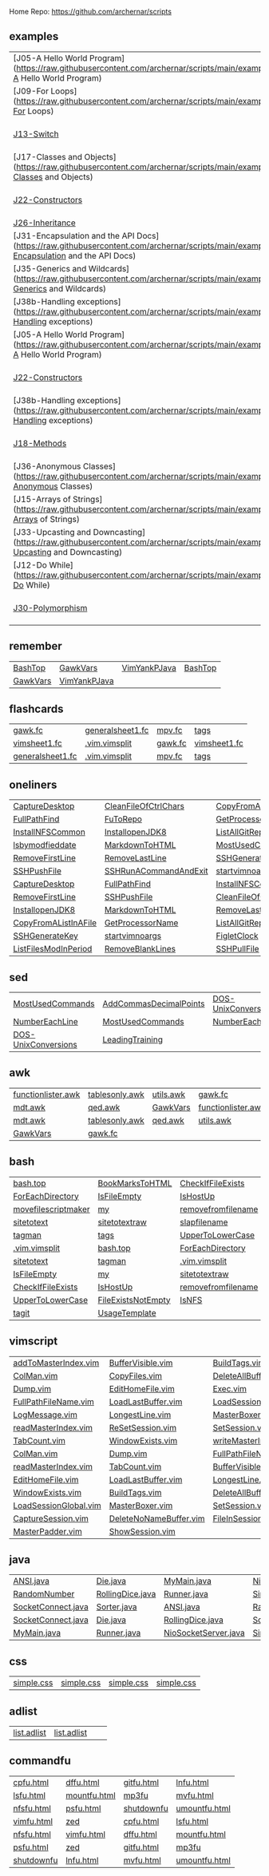 
Home Repo:   https://github.com/archernar/scripts


## examples

|                                |                                |                                |                                |
| :---------------------------- | :---------------------------- | :---------------------------- | :---------------------------- |
| [J05-A Hello World Program](https://raw.githubusercontent.com/archernar/scripts/main/examples/J05-A Hello World Program) | [J06-Using Variables](https://raw.githubusercontent.com/archernar/scripts/main/examples/J06-Using Variables) | [J07-Strings-Working With Text](https://raw.githubusercontent.com/archernar/scripts/main/examples/J07-Strings-Working With Text) | [J08-While Loops](https://raw.githubusercontent.com/archernar/scripts/main/examples/J08-While Loops) | 
| [J09-For Loops](https://raw.githubusercontent.com/archernar/scripts/main/examples/J09-For Loops) | [J10-if](https://raw.githubusercontent.com/archernar/scripts/main/examples/J10-if) | [J11-Getting User Input](https://raw.githubusercontent.com/archernar/scripts/main/examples/J11-Getting User Input) | [J12-Do While](https://raw.githubusercontent.com/archernar/scripts/main/examples/J12-Do While) | 
| [J13-Switch](https://raw.githubusercontent.com/archernar/scripts/main/examples/J13-Switch) | [J14-Arrays](https://raw.githubusercontent.com/archernar/scripts/main/examples/J14-Arrays) | [J15-Arrays of Strings](https://raw.githubusercontent.com/archernar/scripts/main/examples/J15-Arrays of Strings) | [J16-Multi-Dimensional Arrays](https://raw.githubusercontent.com/archernar/scripts/main/examples/J16-Multi-Dimensional Arrays) | 
| [J17-Classes and Objects](https://raw.githubusercontent.com/archernar/scripts/main/examples/J17-Classes and Objects) | [J18-Methods](https://raw.githubusercontent.com/archernar/scripts/main/examples/J18-Methods) | [J19-Getters and Return Values](https://raw.githubusercontent.com/archernar/scripts/main/examples/J19-Getters and Return Values) | [J20-Method Parameters](https://raw.githubusercontent.com/archernar/scripts/main/examples/J20-Method Parameters) | 
| [J22-Constructors](https://raw.githubusercontent.com/archernar/scripts/main/examples/J22-Constructors) | [J23-Static (and Final)](https://raw.githubusercontent.com/archernar/scripts/main/examples/J23-Static (and Final)) | [J24-StringBuilder and String Formatting](https://raw.githubusercontent.com/archernar/scripts/main/examples/J24-StringBuilder and String Formatting) | [J25-The toString Method](https://raw.githubusercontent.com/archernar/scripts/main/examples/J25-The toString Method) | 
| [J26-Inheritance](https://raw.githubusercontent.com/archernar/scripts/main/examples/J26-Inheritance) | [J28-Interfaces](https://raw.githubusercontent.com/archernar/scripts/main/examples/J28-Interfaces) | [J29-Public,Private,Protected](https://raw.githubusercontent.com/archernar/scripts/main/examples/J29-Public,Private,Protected) | [J30-Polymorphism](https://raw.githubusercontent.com/archernar/scripts/main/examples/J30-Polymorphism) | 
| [J31-Encapsulation and the API Docs](https://raw.githubusercontent.com/archernar/scripts/main/examples/J31-Encapsulation and the API Docs) | [J32-Casting Numerical Values](https://raw.githubusercontent.com/archernar/scripts/main/examples/J32-Casting Numerical Values) | [J33-Upcasting and Downcasting](https://raw.githubusercontent.com/archernar/scripts/main/examples/J33-Upcasting and Downcasting) | [J34-Using Generics](https://raw.githubusercontent.com/archernar/scripts/main/examples/J34-Using Generics) | 
| [J35-Generics and Wildcards](https://raw.githubusercontent.com/archernar/scripts/main/examples/J35-Generics and Wildcards) | [J36-Anonymous Classes](https://raw.githubusercontent.com/archernar/scripts/main/examples/J36-Anonymous Classes) | [J37-Reading Files using Scanner](https://raw.githubusercontent.com/archernar/scripts/main/examples/J37-Reading Files using Scanner) | [J38a-Handling exceptions](https://raw.githubusercontent.com/archernar/scripts/main/examples/J38a-Handling exceptions) | 
| [J38b-Handling exceptions](https://raw.githubusercontent.com/archernar/scripts/main/examples/J38b-Handling exceptions) | [J38c-Handling exceptions](https://raw.githubusercontent.com/archernar/scripts/main/examples/J38c-Handling exceptions) | [J39-Multiple Exceptions](https://raw.githubusercontent.com/archernar/scripts/main/examples/J39-Multiple Exceptions) | [J40-Runtime vs. checked Exceptions](https://raw.githubusercontent.com/archernar/scripts/main/examples/J40-Runtime vs. checked Exceptions) | 
| [J05-A Hello World Program](https://raw.githubusercontent.com/archernar/scripts/main/examples/J05-A Hello World Program) | [J09-For Loops](https://raw.githubusercontent.com/archernar/scripts/main/examples/J09-For Loops) | [J13-Switch](https://raw.githubusercontent.com/archernar/scripts/main/examples/J13-Switch) | [J17-Classes and Objects](https://raw.githubusercontent.com/archernar/scripts/main/examples/J17-Classes and Objects) | 
| [J22-Constructors](https://raw.githubusercontent.com/archernar/scripts/main/examples/J22-Constructors) | [J26-Inheritance](https://raw.githubusercontent.com/archernar/scripts/main/examples/J26-Inheritance) | [J31-Encapsulation and the API Docs](https://raw.githubusercontent.com/archernar/scripts/main/examples/J31-Encapsulation and the API Docs) | [J35-Generics and Wildcards](https://raw.githubusercontent.com/archernar/scripts/main/examples/J35-Generics and Wildcards) | 
| [J38b-Handling exceptions](https://raw.githubusercontent.com/archernar/scripts/main/examples/J38b-Handling exceptions) | [J06-Using Variables](https://raw.githubusercontent.com/archernar/scripts/main/examples/J06-Using Variables) | [J10-if](https://raw.githubusercontent.com/archernar/scripts/main/examples/J10-if) | [J14-Arrays](https://raw.githubusercontent.com/archernar/scripts/main/examples/J14-Arrays) | 
| [J18-Methods](https://raw.githubusercontent.com/archernar/scripts/main/examples/J18-Methods) | [J23-Static (and Final)](https://raw.githubusercontent.com/archernar/scripts/main/examples/J23-Static (and Final)) | [J28-Interfaces](https://raw.githubusercontent.com/archernar/scripts/main/examples/J28-Interfaces) | [J32-Casting Numerical Values](https://raw.githubusercontent.com/archernar/scripts/main/examples/J32-Casting Numerical Values) | 
| [J36-Anonymous Classes](https://raw.githubusercontent.com/archernar/scripts/main/examples/J36-Anonymous Classes) | [J38c-Handling exceptions](https://raw.githubusercontent.com/archernar/scripts/main/examples/J38c-Handling exceptions) | [J07-Strings-Working With Text](https://raw.githubusercontent.com/archernar/scripts/main/examples/J07-Strings-Working With Text) | [J11-Getting User Input](https://raw.githubusercontent.com/archernar/scripts/main/examples/J11-Getting User Input) | 
| [J15-Arrays of Strings](https://raw.githubusercontent.com/archernar/scripts/main/examples/J15-Arrays of Strings) | [J19-Getters and Return Values](https://raw.githubusercontent.com/archernar/scripts/main/examples/J19-Getters and Return Values) | [J24-StringBuilder and String Formatting](https://raw.githubusercontent.com/archernar/scripts/main/examples/J24-StringBuilder and String Formatting) | [J29-Public,Private,Protected](https://raw.githubusercontent.com/archernar/scripts/main/examples/J29-Public,Private,Protected) | 
| [J33-Upcasting and Downcasting](https://raw.githubusercontent.com/archernar/scripts/main/examples/J33-Upcasting and Downcasting) | [J37-Reading Files using Scanner](https://raw.githubusercontent.com/archernar/scripts/main/examples/J37-Reading Files using Scanner) | [J39-Multiple Exceptions](https://raw.githubusercontent.com/archernar/scripts/main/examples/J39-Multiple Exceptions) | [J08-While Loops](https://raw.githubusercontent.com/archernar/scripts/main/examples/J08-While Loops) | 
| [J12-Do While](https://raw.githubusercontent.com/archernar/scripts/main/examples/J12-Do While) | [J16-Multi-Dimensional Arrays](https://raw.githubusercontent.com/archernar/scripts/main/examples/J16-Multi-Dimensional Arrays) | [J20-Method Parameters](https://raw.githubusercontent.com/archernar/scripts/main/examples/J20-Method Parameters) | [J25-The toString Method](https://raw.githubusercontent.com/archernar/scripts/main/examples/J25-The toString Method) | 
| [J30-Polymorphism](https://raw.githubusercontent.com/archernar/scripts/main/examples/J30-Polymorphism) | [J34-Using Generics](https://raw.githubusercontent.com/archernar/scripts/main/examples/J34-Using Generics) | [J38a-Handling exceptions](https://raw.githubusercontent.com/archernar/scripts/main/examples/J38a-Handling exceptions) | [J40-Runtime vs. checked Exceptions](https://raw.githubusercontent.com/archernar/scripts/main/examples/J40-Runtime vs. checked Exceptions) | 



## remember

|                                |                                |                                |                                |
| :---------------------------- | :---------------------------- | :---------------------------- | :---------------------------- |
| [BashTop](https://raw.githubusercontent.com/archernar/scripts/main/remember/BashTop) | [GawkVars](https://raw.githubusercontent.com/archernar/scripts/main/remember/GawkVars) | [VimYankPJava](https://raw.githubusercontent.com/archernar/scripts/main/remember/VimYankPJava) | [BashTop](https://raw.githubusercontent.com/archernar/scripts/main/remember/BashTop) | 
| [GawkVars](https://raw.githubusercontent.com/archernar/scripts/main/remember/GawkVars) | [VimYankPJava](https://raw.githubusercontent.com/archernar/scripts/main/remember/VimYankPJava) | 


## flashcards

|                                |                                |                                |                                |
| :---------------------------- | :---------------------------- | :---------------------------- | :---------------------------- |
| [gawk.fc](https://raw.githubusercontent.com/archernar/scripts/main/flashcards/gawk.fc) | [generalsheet1.fc](https://raw.githubusercontent.com/archernar/scripts/main/flashcards/generalsheet1.fc) | [mpv.fc](https://raw.githubusercontent.com/archernar/scripts/main/flashcards/mpv.fc) | [tags](https://raw.githubusercontent.com/archernar/scripts/main/flashcards/tags) | 
| [vimsheet1.fc](https://raw.githubusercontent.com/archernar/scripts/main/flashcards/vimsheet1.fc) | [.vim.vimsplit](https://raw.githubusercontent.com/archernar/scripts/main/flashcards/.vim.vimsplit) | [gawk.fc](https://raw.githubusercontent.com/archernar/scripts/main/flashcards/gawk.fc) | [vimsheet1.fc](https://raw.githubusercontent.com/archernar/scripts/main/flashcards/vimsheet1.fc) | 
| [generalsheet1.fc](https://raw.githubusercontent.com/archernar/scripts/main/flashcards/generalsheet1.fc) | [.vim.vimsplit](https://raw.githubusercontent.com/archernar/scripts/main/flashcards/.vim.vimsplit) | [mpv.fc](https://raw.githubusercontent.com/archernar/scripts/main/flashcards/mpv.fc) | [tags](https://raw.githubusercontent.com/archernar/scripts/main/flashcards/tags) | 



## oneliners

|                                |                                |                                |                                |
| :---------------------------- | :---------------------------- | :---------------------------- | :---------------------------- |
| [CaptureDesktop](https://raw.githubusercontent.com/archernar/scripts/main/oneliners/CaptureDesktop) | [CleanFileOfCtrlChars](https://raw.githubusercontent.com/archernar/scripts/main/oneliners/CleanFileOfCtrlChars) | [CopyFromAListInAFile](https://raw.githubusercontent.com/archernar/scripts/main/oneliners/CopyFromAListInAFile) | [FigletClock](https://raw.githubusercontent.com/archernar/scripts/main/oneliners/FigletClock) | 
| [FullPathFind](https://raw.githubusercontent.com/archernar/scripts/main/oneliners/FullPathFind) | [FuToRepo](https://raw.githubusercontent.com/archernar/scripts/main/oneliners/FuToRepo) | [GetProcessorName](https://raw.githubusercontent.com/archernar/scripts/main/oneliners/GetProcessorName) | [GetWheather](https://raw.githubusercontent.com/archernar/scripts/main/oneliners/GetWheather) | 
| [InstallNFSCommon](https://raw.githubusercontent.com/archernar/scripts/main/oneliners/InstallNFSCommon) | [InstallopenJDK8](https://raw.githubusercontent.com/archernar/scripts/main/oneliners/InstallopenJDK8) | [ListAllGitRepos](https://raw.githubusercontent.com/archernar/scripts/main/oneliners/ListAllGitRepos) | [ListFilesModInPeriod](https://raw.githubusercontent.com/archernar/scripts/main/oneliners/ListFilesModInPeriod) | 
| [lsbymodfieddate](https://raw.githubusercontent.com/archernar/scripts/main/oneliners/lsbymodfieddate) | [MarkdownToHTML](https://raw.githubusercontent.com/archernar/scripts/main/oneliners/MarkdownToHTML) | [MostUsedCommands](https://raw.githubusercontent.com/archernar/scripts/main/oneliners/MostUsedCommands) | [RemoveBlankLines](https://raw.githubusercontent.com/archernar/scripts/main/oneliners/RemoveBlankLines) | 
| [RemoveFirstLine](https://raw.githubusercontent.com/archernar/scripts/main/oneliners/RemoveFirstLine) | [RemoveLastLine](https://raw.githubusercontent.com/archernar/scripts/main/oneliners/RemoveLastLine) | [SSHGenerateKey](https://raw.githubusercontent.com/archernar/scripts/main/oneliners/SSHGenerateKey) | [SSHPullFile](https://raw.githubusercontent.com/archernar/scripts/main/oneliners/SSHPullFile) | 
| [SSHPushFile](https://raw.githubusercontent.com/archernar/scripts/main/oneliners/SSHPushFile) | [SSHRunACommandAndExit](https://raw.githubusercontent.com/archernar/scripts/main/oneliners/SSHRunACommandAndExit) | [startvimnoargs](https://raw.githubusercontent.com/archernar/scripts/main/oneliners/startvimnoargs) | [TopTenProcess](https://raw.githubusercontent.com/archernar/scripts/main/oneliners/TopTenProcess) | 
| [CaptureDesktop](https://raw.githubusercontent.com/archernar/scripts/main/oneliners/CaptureDesktop) | [FullPathFind](https://raw.githubusercontent.com/archernar/scripts/main/oneliners/FullPathFind) | [InstallNFSCommon](https://raw.githubusercontent.com/archernar/scripts/main/oneliners/InstallNFSCommon) | [lsbymodfieddate](https://raw.githubusercontent.com/archernar/scripts/main/oneliners/lsbymodfieddate) | 
| [RemoveFirstLine](https://raw.githubusercontent.com/archernar/scripts/main/oneliners/RemoveFirstLine) | [SSHPushFile](https://raw.githubusercontent.com/archernar/scripts/main/oneliners/SSHPushFile) | [CleanFileOfCtrlChars](https://raw.githubusercontent.com/archernar/scripts/main/oneliners/CleanFileOfCtrlChars) | [FuToRepo](https://raw.githubusercontent.com/archernar/scripts/main/oneliners/FuToRepo) | 
| [InstallopenJDK8](https://raw.githubusercontent.com/archernar/scripts/main/oneliners/InstallopenJDK8) | [MarkdownToHTML](https://raw.githubusercontent.com/archernar/scripts/main/oneliners/MarkdownToHTML) | [RemoveLastLine](https://raw.githubusercontent.com/archernar/scripts/main/oneliners/RemoveLastLine) | [SSHRunACommandAndExit](https://raw.githubusercontent.com/archernar/scripts/main/oneliners/SSHRunACommandAndExit) | 
| [CopyFromAListInAFile](https://raw.githubusercontent.com/archernar/scripts/main/oneliners/CopyFromAListInAFile) | [GetProcessorName](https://raw.githubusercontent.com/archernar/scripts/main/oneliners/GetProcessorName) | [ListAllGitRepos](https://raw.githubusercontent.com/archernar/scripts/main/oneliners/ListAllGitRepos) | [MostUsedCommands](https://raw.githubusercontent.com/archernar/scripts/main/oneliners/MostUsedCommands) | 
| [SSHGenerateKey](https://raw.githubusercontent.com/archernar/scripts/main/oneliners/SSHGenerateKey) | [startvimnoargs](https://raw.githubusercontent.com/archernar/scripts/main/oneliners/startvimnoargs) | [FigletClock](https://raw.githubusercontent.com/archernar/scripts/main/oneliners/FigletClock) | [GetWheather](https://raw.githubusercontent.com/archernar/scripts/main/oneliners/GetWheather) | 
| [ListFilesModInPeriod](https://raw.githubusercontent.com/archernar/scripts/main/oneliners/ListFilesModInPeriod) | [RemoveBlankLines](https://raw.githubusercontent.com/archernar/scripts/main/oneliners/RemoveBlankLines) | [SSHPullFile](https://raw.githubusercontent.com/archernar/scripts/main/oneliners/SSHPullFile) | [TopTenProcess](https://raw.githubusercontent.com/archernar/scripts/main/oneliners/TopTenProcess) | 



## sed

|                                |                                |                                |                                |
| :---------------------------- | :---------------------------- | :---------------------------- | :---------------------------- |
| [MostUsedCommands](https://raw.githubusercontent.com/archernar/scripts/main/oneliners/MostUsedCommands) | [AddCommasDecimalPoints](https://raw.githubusercontent.com/archernar/scripts/main/sed/AddCommasDecimalPoints) | [DOS-UnixConversions](https://raw.githubusercontent.com/archernar/scripts/main/sed/DOS-UnixConversions) | [LeadingTraining](https://raw.githubusercontent.com/archernar/scripts/main/sed/LeadingTraining) | 
| [NumberEachLine](https://raw.githubusercontent.com/archernar/scripts/main/sed/NumberEachLine) | [MostUsedCommands](https://raw.githubusercontent.com/archernar/scripts/main/oneliners/MostUsedCommands) | [NumberEachLine](https://raw.githubusercontent.com/archernar/scripts/main/sed/NumberEachLine) | [AddCommasDecimalPoints](https://raw.githubusercontent.com/archernar/scripts/main/sed/AddCommasDecimalPoints) | 
| [DOS-UnixConversions](https://raw.githubusercontent.com/archernar/scripts/main/sed/DOS-UnixConversions) | [LeadingTraining](https://raw.githubusercontent.com/archernar/scripts/main/sed/LeadingTraining) | 


## awk

|                                |                                |                                |                                |
| :---------------------------- | :---------------------------- | :---------------------------- | :---------------------------- |
| [functionlister.awk](https://raw.githubusercontent.com/archernar/scripts/main/awk/functionlister.awk) | [tablesonly.awk](https://raw.githubusercontent.com/archernar/scripts/main/awk/tablesonly.awk) | [utils.awk](https://raw.githubusercontent.com/archernar/scripts/main/awk/utils.awk) | [gawk.fc](https://raw.githubusercontent.com/archernar/scripts/main/flashcards/gawk.fc) | 
| [mdt.awk](https://raw.githubusercontent.com/archernar/scripts/main/mdt.awk) | [qed.awk](https://raw.githubusercontent.com/archernar/scripts/main/qed.awk) | [GawkVars](https://raw.githubusercontent.com/archernar/scripts/main/remember/GawkVars) | [functionlister.awk](https://raw.githubusercontent.com/archernar/scripts/main/awk/functionlister.awk) | 
| [mdt.awk](https://raw.githubusercontent.com/archernar/scripts/main/mdt.awk) | [tablesonly.awk](https://raw.githubusercontent.com/archernar/scripts/main/awk/tablesonly.awk) | [qed.awk](https://raw.githubusercontent.com/archernar/scripts/main/qed.awk) | [utils.awk](https://raw.githubusercontent.com/archernar/scripts/main/awk/utils.awk) | 
| [GawkVars](https://raw.githubusercontent.com/archernar/scripts/main/remember/GawkVars) | [gawk.fc](https://raw.githubusercontent.com/archernar/scripts/main/flashcards/gawk.fc) | 


## bash

|                                |                                |                                |                                |
| :---------------------------- | :---------------------------- | :---------------------------- | :---------------------------- |
| [bash.top](https://raw.githubusercontent.com/archernar/scripts/main/bash/bash.top) | [BookMarksToHTML](https://raw.githubusercontent.com/archernar/scripts/main/bash/BookMarksToHTML) | [CheckIfFileExists](https://raw.githubusercontent.com/archernar/scripts/main/bash/CheckIfFileExists) | [FileExistsNotEmpty](https://raw.githubusercontent.com/archernar/scripts/main/bash/FileExistsNotEmpty) | 
| [ForEachDirectory](https://raw.githubusercontent.com/archernar/scripts/main/bash/ForEachDirectory) | [IsFileEmpty](https://raw.githubusercontent.com/archernar/scripts/main/bash/IsFileEmpty) | [IsHostUp](https://raw.githubusercontent.com/archernar/scripts/main/bash/IsHostUp) | [IsNFS](https://raw.githubusercontent.com/archernar/scripts/main/bash/IsNFS) | 
| [movefilescriptmaker](https://raw.githubusercontent.com/archernar/scripts/main/bash/movefilescriptmaker) | [my](https://raw.githubusercontent.com/archernar/scripts/main/bash/my) | [removefromfilename](https://raw.githubusercontent.com/archernar/scripts/main/bash/removefromfilename) | [SharedLibrary.bash](https://raw.githubusercontent.com/archernar/scripts/main/bash/SharedLibrary.bash) | 
| [sitetotext](https://raw.githubusercontent.com/archernar/scripts/main/bash/sitetotext) | [sitetotextraw](https://raw.githubusercontent.com/archernar/scripts/main/bash/sitetotextraw) | [slapfilename](https://raw.githubusercontent.com/archernar/scripts/main/bash/slapfilename) | [tagit](https://raw.githubusercontent.com/archernar/scripts/main/bash/tagit) | 
| [tagman](https://raw.githubusercontent.com/archernar/scripts/main/bash/tagman) | [tags](https://raw.githubusercontent.com/archernar/scripts/main/bash/tags) | [UpperToLowerCase](https://raw.githubusercontent.com/archernar/scripts/main/bash/UpperToLowerCase) | [UsageTemplate](https://raw.githubusercontent.com/archernar/scripts/main/bash/UsageTemplate) | 
| [.vim.vimsplit](https://raw.githubusercontent.com/archernar/scripts/main/bash/.vim.vimsplit) | [bash.top](https://raw.githubusercontent.com/archernar/scripts/main/bash/bash.top) | [ForEachDirectory](https://raw.githubusercontent.com/archernar/scripts/main/bash/ForEachDirectory) | [movefilescriptmaker](https://raw.githubusercontent.com/archernar/scripts/main/bash/movefilescriptmaker) | 
| [sitetotext](https://raw.githubusercontent.com/archernar/scripts/main/bash/sitetotext) | [tagman](https://raw.githubusercontent.com/archernar/scripts/main/bash/tagman) | [.vim.vimsplit](https://raw.githubusercontent.com/archernar/scripts/main/bash/.vim.vimsplit) | [BookMarksToHTML](https://raw.githubusercontent.com/archernar/scripts/main/bash/BookMarksToHTML) | 
| [IsFileEmpty](https://raw.githubusercontent.com/archernar/scripts/main/bash/IsFileEmpty) | [my](https://raw.githubusercontent.com/archernar/scripts/main/bash/my) | [sitetotextraw](https://raw.githubusercontent.com/archernar/scripts/main/bash/sitetotextraw) | [tags](https://raw.githubusercontent.com/archernar/scripts/main/bash/tags) | 
| [CheckIfFileExists](https://raw.githubusercontent.com/archernar/scripts/main/bash/CheckIfFileExists) | [IsHostUp](https://raw.githubusercontent.com/archernar/scripts/main/bash/IsHostUp) | [removefromfilename](https://raw.githubusercontent.com/archernar/scripts/main/bash/removefromfilename) | [slapfilename](https://raw.githubusercontent.com/archernar/scripts/main/bash/slapfilename) | 
| [UpperToLowerCase](https://raw.githubusercontent.com/archernar/scripts/main/bash/UpperToLowerCase) | [FileExistsNotEmpty](https://raw.githubusercontent.com/archernar/scripts/main/bash/FileExistsNotEmpty) | [IsNFS](https://raw.githubusercontent.com/archernar/scripts/main/bash/IsNFS) | [SharedLibrary.bash](https://raw.githubusercontent.com/archernar/scripts/main/bash/SharedLibrary.bash) | 
| [tagit](https://raw.githubusercontent.com/archernar/scripts/main/bash/tagit) | [UsageTemplate](https://raw.githubusercontent.com/archernar/scripts/main/bash/UsageTemplate) | 


## vimscript

|                                |                                |                                |                                |
| :---------------------------- | :---------------------------- | :---------------------------- | :---------------------------- |
| [addToMasterIndex.vim](https://raw.githubusercontent.com/archernar/scripts/main/vimscript/addToMasterIndex.vim) | [BufferVisible.vim](https://raw.githubusercontent.com/archernar/scripts/main/vimscript/BufferVisible.vim) | [BuildTags.vim](https://raw.githubusercontent.com/archernar/scripts/main/vimscript/BuildTags.vim) | [CaptureSession.vim](https://raw.githubusercontent.com/archernar/scripts/main/vimscript/CaptureSession.vim) | 
| [ColMan.vim](https://raw.githubusercontent.com/archernar/scripts/main/vimscript/ColMan.vim) | [CopyFiles.vim](https://raw.githubusercontent.com/archernar/scripts/main/vimscript/CopyFiles.vim) | [DeleteAllBuffers.vim](https://raw.githubusercontent.com/archernar/scripts/main/vimscript/DeleteAllBuffers.vim) | [DeleteNoNameBuffer.vim](https://raw.githubusercontent.com/archernar/scripts/main/vimscript/DeleteNoNameBuffer.vim) | 
| [Dump.vim](https://raw.githubusercontent.com/archernar/scripts/main/vimscript/Dump.vim) | [EditHomeFile.vim](https://raw.githubusercontent.com/archernar/scripts/main/vimscript/EditHomeFile.vim) | [Exec.vim](https://raw.githubusercontent.com/archernar/scripts/main/vimscript/Exec.vim) | [FileInSession.vim](https://raw.githubusercontent.com/archernar/scripts/main/vimscript/FileInSession.vim) | 
| [FullPathFileName.vim](https://raw.githubusercontent.com/archernar/scripts/main/vimscript/FullPathFileName.vim) | [LoadLastBuffer.vim](https://raw.githubusercontent.com/archernar/scripts/main/vimscript/LoadLastBuffer.vim) | [LoadSessionGlobal.vim](https://raw.githubusercontent.com/archernar/scripts/main/vimscript/LoadSessionGlobal.vim) | [LoadSession.vim](https://raw.githubusercontent.com/archernar/scripts/main/vimscript/LoadSession.vim) | 
| [LogMessage.vim](https://raw.githubusercontent.com/archernar/scripts/main/vimscript/LogMessage.vim) | [LongestLine.vim](https://raw.githubusercontent.com/archernar/scripts/main/vimscript/LongestLine.vim) | [MasterBoxer.vim](https://raw.githubusercontent.com/archernar/scripts/main/vimscript/MasterBoxer.vim) | [MasterPadder.vim](https://raw.githubusercontent.com/archernar/scripts/main/vimscript/MasterPadder.vim) | 
| [readMasterIndex.vim](https://raw.githubusercontent.com/archernar/scripts/main/vimscript/readMasterIndex.vim) | [ReSetSession.vim](https://raw.githubusercontent.com/archernar/scripts/main/vimscript/ReSetSession.vim) | [SetSession.vim](https://raw.githubusercontent.com/archernar/scripts/main/vimscript/SetSession.vim) | [ShowSession.vim](https://raw.githubusercontent.com/archernar/scripts/main/vimscript/ShowSession.vim) | 
| [TabCount.vim](https://raw.githubusercontent.com/archernar/scripts/main/vimscript/TabCount.vim) | [WindowExists.vim](https://raw.githubusercontent.com/archernar/scripts/main/vimscript/WindowExists.vim) | [writeMasterIndex.vim](https://raw.githubusercontent.com/archernar/scripts/main/vimscript/writeMasterIndex.vim) | [addToMasterIndex.vim](https://raw.githubusercontent.com/archernar/scripts/main/vimscript/addToMasterIndex.vim) | 
| [ColMan.vim](https://raw.githubusercontent.com/archernar/scripts/main/vimscript/ColMan.vim) | [Dump.vim](https://raw.githubusercontent.com/archernar/scripts/main/vimscript/Dump.vim) | [FullPathFileName.vim](https://raw.githubusercontent.com/archernar/scripts/main/vimscript/FullPathFileName.vim) | [LogMessage.vim](https://raw.githubusercontent.com/archernar/scripts/main/vimscript/LogMessage.vim) | 
| [readMasterIndex.vim](https://raw.githubusercontent.com/archernar/scripts/main/vimscript/readMasterIndex.vim) | [TabCount.vim](https://raw.githubusercontent.com/archernar/scripts/main/vimscript/TabCount.vim) | [BufferVisible.vim](https://raw.githubusercontent.com/archernar/scripts/main/vimscript/BufferVisible.vim) | [CopyFiles.vim](https://raw.githubusercontent.com/archernar/scripts/main/vimscript/CopyFiles.vim) | 
| [EditHomeFile.vim](https://raw.githubusercontent.com/archernar/scripts/main/vimscript/EditHomeFile.vim) | [LoadLastBuffer.vim](https://raw.githubusercontent.com/archernar/scripts/main/vimscript/LoadLastBuffer.vim) | [LongestLine.vim](https://raw.githubusercontent.com/archernar/scripts/main/vimscript/LongestLine.vim) | [ReSetSession.vim](https://raw.githubusercontent.com/archernar/scripts/main/vimscript/ReSetSession.vim) | 
| [WindowExists.vim](https://raw.githubusercontent.com/archernar/scripts/main/vimscript/WindowExists.vim) | [BuildTags.vim](https://raw.githubusercontent.com/archernar/scripts/main/vimscript/BuildTags.vim) | [DeleteAllBuffers.vim](https://raw.githubusercontent.com/archernar/scripts/main/vimscript/DeleteAllBuffers.vim) | [Exec.vim](https://raw.githubusercontent.com/archernar/scripts/main/vimscript/Exec.vim) | 
| [LoadSessionGlobal.vim](https://raw.githubusercontent.com/archernar/scripts/main/vimscript/LoadSessionGlobal.vim) | [MasterBoxer.vim](https://raw.githubusercontent.com/archernar/scripts/main/vimscript/MasterBoxer.vim) | [SetSession.vim](https://raw.githubusercontent.com/archernar/scripts/main/vimscript/SetSession.vim) | [writeMasterIndex.vim](https://raw.githubusercontent.com/archernar/scripts/main/vimscript/writeMasterIndex.vim) | 
| [CaptureSession.vim](https://raw.githubusercontent.com/archernar/scripts/main/vimscript/CaptureSession.vim) | [DeleteNoNameBuffer.vim](https://raw.githubusercontent.com/archernar/scripts/main/vimscript/DeleteNoNameBuffer.vim) | [FileInSession.vim](https://raw.githubusercontent.com/archernar/scripts/main/vimscript/FileInSession.vim) | [LoadSession.vim](https://raw.githubusercontent.com/archernar/scripts/main/vimscript/LoadSession.vim) | 
| [MasterPadder.vim](https://raw.githubusercontent.com/archernar/scripts/main/vimscript/MasterPadder.vim) | [ShowSession.vim](https://raw.githubusercontent.com/archernar/scripts/main/vimscript/ShowSession.vim) | 


## java

|                                |                                |                                |                                |
| :---------------------------- | :---------------------------- | :---------------------------- | :---------------------------- |
| [ANSI.java](https://raw.githubusercontent.com/archernar/scripts/main/java/ANSI.java) | [Die.java](https://raw.githubusercontent.com/archernar/scripts/main/java/Die.java) | [MyMain.java](https://raw.githubusercontent.com/archernar/scripts/main/java/MyMain.java) | [NioSocketServer.java](https://raw.githubusercontent.com/archernar/scripts/main/java/NioSocketServer.java) | 
| [RandomNumber](https://raw.githubusercontent.com/archernar/scripts/main/java/RandomNumber) | [RollingDice.java](https://raw.githubusercontent.com/archernar/scripts/main/java/RollingDice.java) | [Runner.java](https://raw.githubusercontent.com/archernar/scripts/main/java/Runner.java) | [SimpleSocketServer.java](https://raw.githubusercontent.com/archernar/scripts/main/java/SimpleSocketServer.java) | 
| [SocketConnect.java](https://raw.githubusercontent.com/archernar/scripts/main/java/SocketConnect.java) | [Sorter.java](https://raw.githubusercontent.com/archernar/scripts/main/Sorter.java) | [ANSI.java](https://raw.githubusercontent.com/archernar/scripts/main/java/ANSI.java) | [RandomNumber](https://raw.githubusercontent.com/archernar/scripts/main/java/RandomNumber) | 
| [SocketConnect.java](https://raw.githubusercontent.com/archernar/scripts/main/java/SocketConnect.java) | [Die.java](https://raw.githubusercontent.com/archernar/scripts/main/java/Die.java) | [RollingDice.java](https://raw.githubusercontent.com/archernar/scripts/main/java/RollingDice.java) | [Sorter.java](https://raw.githubusercontent.com/archernar/scripts/main/Sorter.java) | 
| [MyMain.java](https://raw.githubusercontent.com/archernar/scripts/main/java/MyMain.java) | [Runner.java](https://raw.githubusercontent.com/archernar/scripts/main/java/Runner.java) | [NioSocketServer.java](https://raw.githubusercontent.com/archernar/scripts/main/java/NioSocketServer.java) | [SimpleSocketServer.java](https://raw.githubusercontent.com/archernar/scripts/main/java/SimpleSocketServer.java) | 



## css

|                                |                                |                                |                                |
| :---------------------------- | :---------------------------- | :---------------------------- | :---------------------------- |
| [simple.css](https://raw.githubusercontent.com/archernar/scripts/main/css/simple.css) | [simple.css](https://raw.githubusercontent.com/archernar/scripts/main/simple.css) | [simple.css](https://raw.githubusercontent.com/archernar/scripts/main/css/simple.css) | [simple.css](https://raw.githubusercontent.com/archernar/scripts/main/simple.css) | 



## adlist

|                                |                                |                                |                                |
| :---------------------------- | :---------------------------- | :---------------------------- | :---------------------------- |
| [list.adlist](https://raw.githubusercontent.com/archernar/scripts/main/adlist/list.adlist) | [list.adlist](https://raw.githubusercontent.com/archernar/scripts/main/adlist/list.adlist) | 


## commandfu

|                                |                                |                                |                                |
| :---------------------------- | :---------------------------- | :---------------------------- | :---------------------------- |
| [cpfu.html](https://raw.githubusercontent.com/archernar/scripts/main/commandfu/cpfu.html) | [dffu.html](https://raw.githubusercontent.com/archernar/scripts/main/commandfu/dffu.html) | [gitfu.html](https://raw.githubusercontent.com/archernar/scripts/main/commandfu/gitfu.html) | [lnfu.html](https://raw.githubusercontent.com/archernar/scripts/main/commandfu/lnfu.html) | 
| [lsfu.html](https://raw.githubusercontent.com/archernar/scripts/main/commandfu/lsfu.html) | [mountfu.html](https://raw.githubusercontent.com/archernar/scripts/main/commandfu/mountfu.html) | [mp3fu](https://raw.githubusercontent.com/archernar/scripts/main/commandfu/mp3fu) | [mvfu.html](https://raw.githubusercontent.com/archernar/scripts/main/commandfu/mvfu.html) | 
| [nfsfu.html](https://raw.githubusercontent.com/archernar/scripts/main/commandfu/nfsfu.html) | [psfu.html](https://raw.githubusercontent.com/archernar/scripts/main/commandfu/psfu.html) | [shutdownfu](https://raw.githubusercontent.com/archernar/scripts/main/commandfu/shutdownfu) | [umountfu.html](https://raw.githubusercontent.com/archernar/scripts/main/commandfu/umountfu.html) | 
| [vimfu.html](https://raw.githubusercontent.com/archernar/scripts/main/commandfu/vimfu.html) | [zed](https://raw.githubusercontent.com/archernar/scripts/main/commandfu/zed) | [cpfu.html](https://raw.githubusercontent.com/archernar/scripts/main/commandfu/cpfu.html) | [lsfu.html](https://raw.githubusercontent.com/archernar/scripts/main/commandfu/lsfu.html) | 
| [nfsfu.html](https://raw.githubusercontent.com/archernar/scripts/main/commandfu/nfsfu.html) | [vimfu.html](https://raw.githubusercontent.com/archernar/scripts/main/commandfu/vimfu.html) | [dffu.html](https://raw.githubusercontent.com/archernar/scripts/main/commandfu/dffu.html) | [mountfu.html](https://raw.githubusercontent.com/archernar/scripts/main/commandfu/mountfu.html) | 
| [psfu.html](https://raw.githubusercontent.com/archernar/scripts/main/commandfu/psfu.html) | [zed](https://raw.githubusercontent.com/archernar/scripts/main/commandfu/zed) | [gitfu.html](https://raw.githubusercontent.com/archernar/scripts/main/commandfu/gitfu.html) | [mp3fu](https://raw.githubusercontent.com/archernar/scripts/main/commandfu/mp3fu) | 
| [shutdownfu](https://raw.githubusercontent.com/archernar/scripts/main/commandfu/shutdownfu) | [lnfu.html](https://raw.githubusercontent.com/archernar/scripts/main/commandfu/lnfu.html) | [mvfu.html](https://raw.githubusercontent.com/archernar/scripts/main/commandfu/mvfu.html) | [umountfu.html](https://raw.githubusercontent.com/archernar/scripts/main/commandfu/umountfu.html) | 


